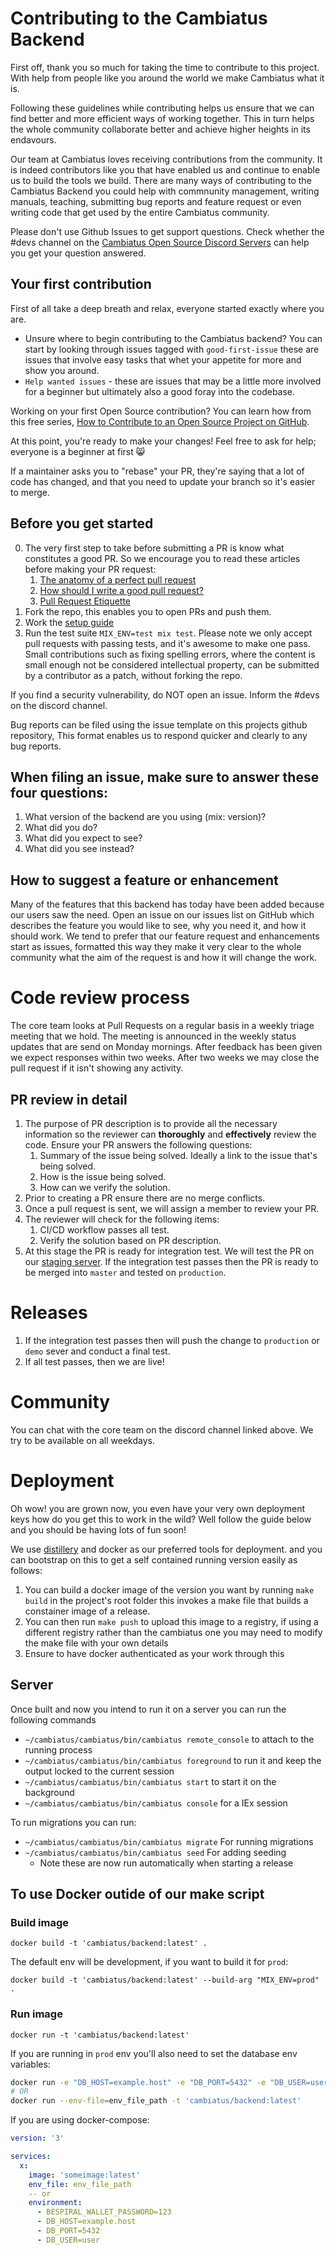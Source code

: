 # Contributing to the Cambiatus Backend

First off, thank you so much for taking the time to contribute to this project. With help from people like
you around the world we make Cambiatus what it is.

Following these guidelines while contributing helps us ensure that we can find better and more efficient ways of working together. This in turn helps the whole community collaborate better and achieve higher heights in its endavours.

Our team at Cambiatus loves receiving contributions from the community. It is indeed contributors like you that have enabled us and continue to enable us to build the tools we build. There are many ways of contributing to the Cambiatus Backend you could help with commnunity management, writing manuals, teaching, submitting bug reports and feature request or even writing code that get used by the entire Cambiatus community.

Please don't use Github Issues to get support questions. Check whether the #devs channel on the [Cambiatus Open Source Discord Servers](https://discord.gg/3X58Qvx) can help you get your question answered.

## Your first contribution
First of all take a deep breath and relax, everyone started exactly where you are.

- Unsure where to begin contributing to the Cambiatus backend? You can start by looking through issues tagged with `good-first-issue` these are issues that involve easy tasks that whet your appetite for more and show you around.
- `Help wanted issues` - these are issues that may be a little more involved for a beginner but ultimately also a good foray into the codebase.

Working on your first Open Source contribution? You can learn how from this free series, [How to Contribute to an Open Source Project on GitHub](https://egghead.io/series/how-to-contribute-to-an-open-source-project-on-github).

At this point, you're ready to make your changes! Feel free to ask for help; everyone is a beginner at first 😸

If a maintainer asks you to "rebase" your PR, they're saying that a lot of code has changed, and that you need to update your branch so it's easier to merge.

## Before you get started
0. The very first step to take before submitting a PR is know what constitutes a good PR. So we encourage you to read these articles before making your PR request:
    1. [The anatomy of a perfect pull request](https://medium.com/@hugooodias/the-anatomy-of-a-perfect-pull-request-567382bb6067#:~:text=A%20good%20pull%20request%20will,and%20consequently%20the%20product%20development.)
    2. [How should I write a good pull request?](https://blog.carbonfive.com/why-write-good-pull-requests/)
    3. [Pull Request Etiquette](https://gist.github.com/mikepea/863f63d6e37281e329f8)
1. Fork the repo, this enables you to open PRs and push them.
2. Work the [setup guide](/.github/setup.md)
3. Run the test suite `MIX_ENV=test mix test`. Please note we only accept pull requests with passing tests, and it's awesome to make one pass. Small contributions such as fixing spelling errors, where the content is small enough not be considered intellectual property, can be submitted by a contributor as a patch, without forking the repo. 

If you find a security vulnerability, do NOT open an issue. Inform the #devs on the discord channel.

Bug reports can be filed using the issue template on this projects github repository, This format enables us to respond quicker and clearly to any bug reports.

## When filing an issue, make sure to answer these four questions:
 1. What version of the backend are you using (mix: version)?
 2. What did you do?
 3. What did you expect to see?
 4. What did you see instead?

## How to suggest a feature or enhancement
Many of the features that this backend has today have been added because our users saw the need. Open an issue on our issues list on GitHub which describes the feature you would like to see, why you need it, and how it should work. We tend to prefer that our feature request and enhancements start as issues, formatted this way they make it very clear to the whole community what the aim of the request is and how it will change the work.

# Code review process

The core team looks at Pull Requests on a regular basis in a weekly triage meeting that we hold. The meeting is announced in the weekly status updates that are send on Monday mornings.
After feedback has been given we expect responses within two weeks. After two weeks we may close the pull request if it isn't showing any activity.

## PR review in detail
1. The purpose of PR description is to provide all the necessary information so the reviewer can **thoroughly** and **effectively** review the code. Ensure your PR answers the following questions: 
    1. Summary of the issue being solved. Ideally a link to the issue that's being solved.
    2. How is the issue being solved.
    3. How can we verify the solution.
2. Prior to creating a PR ensure there are no merge conflicts.
3. Once a pull request is sent, we will assign a member to review your PR.
4. The reviewer will check for the following items:
    1. CI/CD workflow passes all test.
    2. Verify the solution based on PR description.
5. At this stage the PR is ready for integration test. We will test the PR on our [staging server](staging.cambiatus.io). If the integration test passes then the PR is ready to be merged into `master` and tested on `production`.

# Releases
1. If the integration test passes then will push the change to `production` or `demo` sever and conduct a final test.
2. If all test passes, then we are live!

# Community
You can chat with the core team on the discord channel linked above. We try to be available on all weekdays.

# Deployment
Oh wow! you are grown now, you even have your very own deployment keys how do you get this to work in the wild?
Well follow the guide below and you should be having lots of fun soon!

We use [distillery](https://hexdocs.pm/distillery/home.html) and docker as our preferred tools for deployment.
and you can bootstrap on this to get a self contained running version easily as follows:

1. You can build a docker image of the version you want by running `make build` in the project's root folder this
invokes a make file that builds a constainer image of a release.
2. You can then run `make push` to upload this image to a registry, if using a different registry rather than the cambiatus one you may need to modify the make file with your own details
3. Ensure to have docker authenticated as your work through this


## Server

Once built and now you intend to run it on a server you can run the following commands

  * `~/cambiatus/cambiatus/bin/cambiatus remote_console` to attach to the running process
  * `~/cambiatus/cambiatus/bin/cambiatus foreground` to run it and keep the output locked to the current session
  * `~/cambiatus/cambiatus/bin/cambiatus start` to start it on the background
  * `~/cambiatus/cambiatus/bin/cambiatus console` for a IEx session

To run migrations you can run:

  * `~/cambiatus/cambiatus/bin/cambiatus migrate` For running migrations
  * `~/cambiatus/cambiatus/bin/cambiatus seed` For adding seeding
	* Note these are now run automatically when starting a release

## To use Docker outide of our make script

### Build image
```
docker build -t 'cambiatus/backend:latest' .
```

The default env will be development, if you want to build it for `prod`:

```
docker build -t 'cambiatus/backend:latest' --build-arg "MIX_ENV=prod" .
```

### Run image
`docker run -t 'cambiatus/backend:latest'`

If you are running in `prod` env you'll also need to set the database env variables:

```sh
docker run -e "DB_HOST=example.host" -e "DB_PORT=5432" -e "DB_USER=user" -e "DB_PASSWORD=123" -e "BESPIRAL_WALLET_PASSWORD=kw123" -t 'cambiatus/backend:latest'
# OR
docker run --env-file=env_file_path -t 'cambiatus/backend:latest'
```

If you are using docker-compose:

```yml
version: '3'

services:
  x:
    image: 'someimage:latest'
    env_file: env_file_path
    -- or
    environment:
      - BESPIRAL_WALLET_PASSWORD=123
      - DB_HOST=example.host
      - DB_PORT=5432
      - DB_USER=user
```



